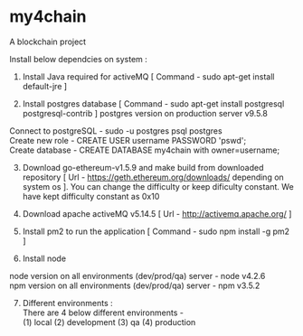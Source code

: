 # my4chain
A blockchain project

Install below dependcies on system :

1. Install Java required for activeMQ [ Command - sudo apt-get install default-jre ]

2. Install postgres database [ Command - sudo apt-get install postgresql postgresql-contrib ]
  postgres version on production server v9.5.8

  Connect to postgreSQL - sudo -u postgres psql postgres<br />
  Create new role  -  CREATE USER username PASSWORD 'pswd';<br />
  Create database  -  CREATE DATABASE my4chain with owner=username;


3. Download go-ethereum-v1.5.9 and make build from downloaded repository [ Url - https://geth.ethereum.org/downloads/ depending on system os ]. You can change the difficulty or keep dificulty constant. We have kept difficulty constant as 0x10

4. Download apache activeMQ v5.14.5 [ Url - http://activemq.apache.org/ ]

5. Install pm2 to run the application [ Command - sudo npm install -g pm2 ]

6. Install node

  node version on all environments (dev/prod/qa) server - node v4.2.6<br />
  npm version on all environments (dev/prod/qa) server - npm v3.5.2<br />

7. Different environments :<br />
   There are 4 below different environments -<br />
   (1) local    (2) development   (3) qa    (4) production
